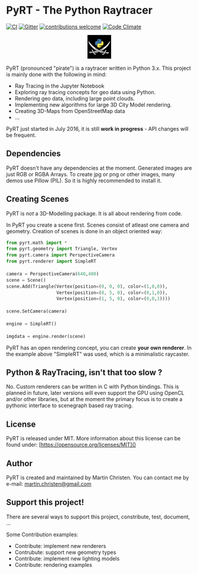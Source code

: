 # PyRT - The Python Raytracer #

[![CI](https://travis-ci.org/martinchristen/pyRT.svg?branch=master)](https://travis-ci.org/martinchristen/pyRT) [![Gitter](https://badges.gitter.im/pyRT/pyRT-dev.svg)](https://gitter.im/pyRT/pyRT-dev?utm_source=badge&utm_medium=badge&utm_campaign=pr-badge)  [![contributions welcome](https://img.shields.io/badge/contributions-welcome-brightgreen.svg?style=flat)](https://github.com/martinchristen/pyrt/issues) [![Code Climate](https://codeclimate.com/github/martinchristen/pyRT/badges/gpa.svg)](https://codeclimate.com/github/martinchristen/pyRT)


<p align="center">
  <img src="docs/img/pyRT_64.png" />
</p>

PyRT (pronounced "pirate") is a raytracer written in Python 3.x. This project is mainly done with the following in mind:

  * Ray Tracing in the Jupyter Notebook
  * Exploring ray tracing concepts for geo data using Python.
  * Rendering geo data, including large point clouds.
  * Implementing new algorithms for large 3D City Model rendering.
  * Creating 3D-Maps from OpenStreetMap data
  * ...

PyRT just started in July 2016, it is still **work in progress** - API changes will be frequent.

## Dependencies ##

PyRT doesn't have any dependencies at the moment. Generated images are just RGB or RGBA Arrays. To create jpg or png or other images, many demos use Pillow (PIL). So it is highly recommended to install it.

## Creating Scenes ##

PyRT is *not* a 3D-Modelling package. It is all about rendering from code.

In PyRT you create a scene first. Scenes consist of atleast one camera and geometry. Creation of scenes is done in an object oriented way:

```python
from pyrt.math import *
from pyrt.geometry import Triangle, Vertex
from pyrt.camera import PerspectiveCamera
from pyrt.renderer import SimpleRT

camera = PerspectiveCamera(640,480)
scene = Scene()
scene.Add(Triangle(Vertex(position=(0, 0, 0), color=(1,0,0)), 
                   Vertex(position=(0, 5, 0), color=(0,1,0)), 
                   Vertex(position=(1, 5, 0), color=(0,0,1))))
                   
scene.SetCamera(camera)

engine = SimpleRT()

imgdata = engine.render(scene)
```

PyRT has an open rendering concept, you can create **your own renderer**. In the example above "SimpleRT" was used, which is a minimalistic raycaster.

## Python & RayTracing, isn't that too slow ? ##

No. Custom renderers can be written in C with Python bindings. This is planned in future, later versions will even support the GPU using OpenCL and/or other libraries, but at the moment the primary focus is to create a pythonic interface to scenegraph based ray tracing.

## License ##

PyRT is released under MIT. 
More information about this license can be found under: [https://opensource.org/licenses/MIT]()

## Author ##

PyRT is created and maintained by Martin Christen. You can contact me by e-mail: martin.christen@gmail.com

## Support this project! ##

There are several ways to support this project, constribute, test, document, ...

Some Contribution examples:

* Contribute: implement new renderers
* Contrubute: support new geometry types 
* Contribute: implement new lighting models
* Contribute: rendering examples


